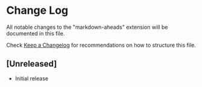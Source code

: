 # Change Log

All notable changes to the "markdown-aheads" extension will be documented in this file.

Check [Keep a Changelog](http://keepachangelog.com/) for recommendations on how to structure this file.

## [Unreleased]

- Initial release